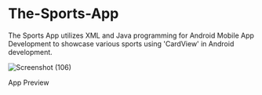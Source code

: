 # The-Sports-App
The Sports App utilizes XML and Java programming for Android Mobile App Development to showcase various sports using 'CardView' in Android development.

![Screenshot (106)](https://github.com/user-attachments/assets/437078b2-6f71-41a1-9b87-7d2d0e369a3d)

App Preview
